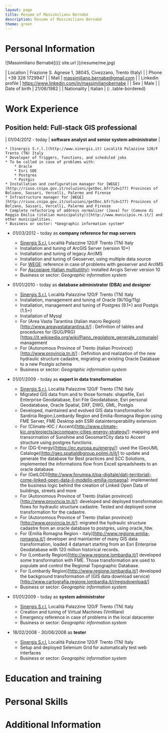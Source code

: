 ```yaml
---
layout: page
title: Resume of Massimiliano Bernabé
description: Resume of Massimiliano Bernabé
theme: green
---
```

# Personal Information

![Massimiliano Bernabé]({{ site.url }}/resume/me.jpg)

| Location            | Frazione S. Agnese 1, 38045, Civezzano, Trento  (Italy) |
| Phone               | +39 328 1729947                                         |
| Mail                | massimiliano.bernabe@gmail.com                          |
| Linkedin profile    | <https://www.linkedin.com/in/massimilianobernabe>       |
| Sex                 | Male                                                    |
| Date of birth       | 21/06/1982                                              |
| Nationality         | Italian                                                 | 
{: .table-bordered}

# Work Experience

## Position held: Full-stack GIS professional

| 01/04/2012 - today | **software analyst and senior system administrator** |

    * [Sinergis S.r.l.](http://www.sinergis.it) Località Palazzine 120/F Trento (TN) Italy
    * Developer of Triggers, functions, and scheduled jobs
    * To be called in case of problems with:
        * Oracle
        * Esri SDE
        * Postgres
        * Postgis
    * Installation and configuration manager for [WEGE](http://riuso.cnipa.gov.it/soluzioni/getDoc.bfr?id=177) Provinces of Bolzano, Sassari, Vercelli, Palermo and Firenze
    * Infrastructure manager for [WEGE](http://riuso.cnipa.gov.it/soluzioni/getDoc.bfr?id=177) Provinces of Bolzano, Sassari, Vercelli, Palermo and Firenze
    * Complete refactoring of address normalizer (Java) for (Comune di Reggio Emilia (italian municipality))[http://www.municipio.re.it/] and other municipalities.
    * Business or sector: *Geographic information system*

* 01/03/2012 - today as **company reference for map servers**
    * [Sinergis S.r.l.](http://www.sinergis.it) Località Palazzine 120/F Trento (TN) Italy
    * Installation and tuning of ArcGIS Server (version 10+)
    * Installation and tuning of legacy ArcIMS 
    * Installation and tuning of Geoserver, using multiple data source
    * For [WEGE](http://riuso.cnipa.gov.it/soluzioni/getDoc.bfr?id=177): reference in case of problems with geoserver and ArcIMS
    * For [Ascopiave (italian multiutility)](http://www.gruppoascopiave.it/en/): installed Arcgis Server version 10
    * Business or sector: *Geographic information system*

* 01/01/2010 - today as **database administrator (DBA) and designer**
    * [Sinergis S.r.l.](http://www.sinergis.it) Località Palazzine 120/F Trento (TN) Italy
    * Installation, management and tuning of Oracle (9i/10g/11g)
    * Installation, management and tuning of Postgres (9.1+) and Postgis (1.5+)
    * Installation of Mysql
    * For (Area Vasta Tarantina (italian macro Region))[http://www.areavastatarantina.it/] : Definition of tables and procedures for (SUG/PRG)[https://it.wikipedia.org/wiki/Piano_regolatore_generale_comunale] management
    * For (Autonomous Province of Trento (italian Province))[http://www.provincia.tn.it/] : Definition and realization of the new hydraulic structure cadastre, migrating an existing Oracle Database to a new Postgis schema
    * Business or sector: *Geographic information system*
    
* 01/01/2009 - today as **expert in data transformation**
    * [Sinergis S.r.l.](http://www.sinergis.it) Località Palazzine 120/F Trento (TN) Italy
    * Migrated GIS data from and to those formats: shapefile, Esri Enterprise Geodatabase, Esri File Geodatabase, Esri personal Geodatabase, Oracle Spatial, DXF, DWG, GML, Postgis
    * Developed, maintained and evolved GIS data transformation for Sardinia Region,Lombardy Region and Emilia-Romagna Region using FME Server, FME Desktop adn ESRI datainteroperability extension
    * For (Climate-KIC / Accent)[http://www.climate-kic.org/projects/accompany-cities-energy-strategy/]: mapping and transormation of Sunshine and GeosmartCity data to Accent structure using postgres functions.
    * For (DG-Energy)[https://ec.europa.eu/energy/]: used the (GeoUML Cataloge)[http://geo.spatialdbgroup.polimi.it/it/] to update and generate the database for Best practices and SCC Solutions, implemented the informations flow from Excell spreadsheets to an oracle database
    * For (GetLOD)[http://www.forumpa.it/pa-digitale/dati-territoriali-come-linked-open-data-il-modello-emilia-romagna]: implemented the business logic behind the creation of Linked Open Data of buildings, streets and more
    * For (Autonomous Province of Trento (italian province))[http://www.provincia.tn.it/]: developed and deployed transformation flows for hydraulic structure cadastre. Tested and deployed some transformation for the cadastre.
    * For (Autonomous Province of Trento (italian province))[http://www.provincia.tn.it/]: migrated the hydraulic structure cadastre from an oracle database to postgres, using oracle_fdw.
    * For (Emilia Romagna Region - italy)[http://www.regione.emilia-romagna.it/] developer and maintainter of many GIS data transformation, loaded 4 datamart starting from an Esri Enterprise Geodatabase with 120 million historical records.
    * For (Lombardy Region)[http://www.regione.lombardia.it/] developed some transformation with FME. Those transformation are used to populate and control the Regional Topographic Database.
    * For (Lombardy Region)[http://www.regione.lombardia.it/] developed the background transformation of (GIS data download service)[http://www.cartografia.regione.lombardia.it/rlregisdownload/]
    * Business or sector: *Geographic information system*
    
* 01/01/2009 - today as **system administrator**
    * [Sinergis S.r.l.](http://www.sinergis.it) Località Palazzine 120/F Trento (TN) Italy
    * Creation and tuning of Virtual Machines (VmWare)
    * Emergency reference in case of problems in the local datacenter
    * Business or sector: *Geographic information system*
    
* 18/02/2008 - 30/06/2008 as **tester**
    * [Sinergis S.r.l.](http://www.sinergis.it) Località Palazzine 120/F Trento (TN) Italy
    * Setup and deployed Selenium Grid for automatically test web interfaces
    * Business or sector: *Geographic information system*

# Education and training

# Personal Skills

# Additional Information



